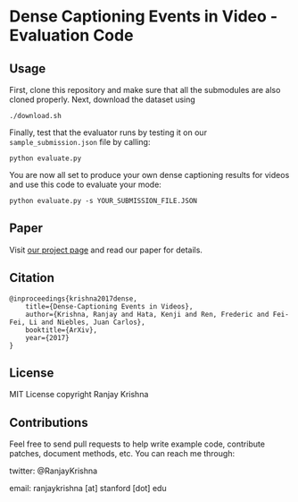 # Dense Captioning Events in Video - Evaluation Code

## Usage
First, clone this repository and make sure that all the submodules are also cloned properly. Next, download the dataset using
```
./download.sh
```

Finally, test that the evaluator runs by testing it on our ```sample_submission.json``` file by calling:
```
python evaluate.py
```

You are now all set to produce your own dense captioning results for videos and use this code to evaluate your mode:
```
python evaluate.py -s YOUR_SUBMISSION_FILE.JSON
```

## Paper
Visit [our project page](http://cs.stanford.edu/people/ranjaykrishna/densevid) and read our paper for details.

## Citation
```
@inproceedings{krishna2017dense,
    title={Dense-Captioning Events in Videos},
    author={Krishna, Ranjay and Hata, Kenji and Ren, Frederic and Fei-Fei, Li and Niebles, Juan Carlos},
    booktitle={ArXiv},
    year={2017}
}
```

## License

MIT License copyright Ranjay Krishna

## Contributions
Feel free to send pull requests to help write example code, contribute patches, document methods, etc. You can reach me through:

twitter: @RanjayKrishna

email: ranjaykrishna [at] stanford [dot] edu
